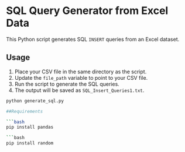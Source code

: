 # SQL Query Generator from Excel Data

This Python script generates SQL `INSERT` queries from an Excel dataset.

## Usage

1. Place your CSV file in the same directory as the script.
2. Update the `file_path` variable to point to your CSV file.
3. Run the script to generate the SQL queries.
4. The output will be saved as `SQL_Insert_Queries1.txt`.

```bash
python generate_sql.py

##Requirements

```bash
pip install pandas

```bash
pip install random
